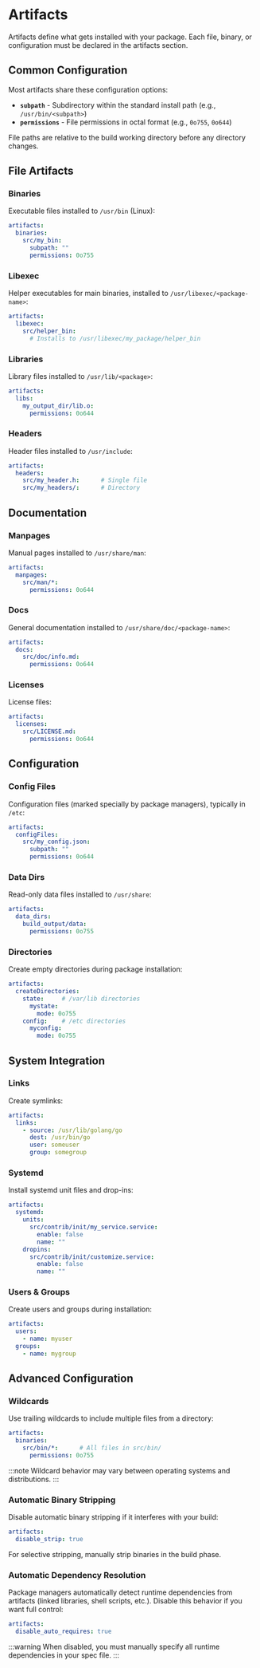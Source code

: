 # Artifacts

Artifacts define what gets installed with your package. Each file, binary, or configuration must be declared in the artifacts section.

## Common Configuration

Most artifacts share these configuration options:

- **`subpath`** - Subdirectory within the standard install path (e.g., `/usr/bin/<subpath>`)
- **`permissions`** - File permissions in octal format (e.g., `0o755`, `0o644`)

File paths are relative to the build working directory before any directory changes.


## File Artifacts

### Binaries

Executable files installed to `/usr/bin` (Linux):

```yaml
artifacts:
  binaries:
    src/my_bin:
      subpath: ""
      permissions: 0o755
```

### Libexec

Helper executables for main binaries, installed to `/usr/libexec/<package-name>`:

```yaml
artifacts:
  libexec:
    src/helper_bin:
      # Installs to /usr/libexec/my_package/helper_bin
```

### Libraries

Library files installed to `/usr/lib/<package>`:

```yaml
artifacts:
  libs:
    my_output_dir/lib.o:
      permissions: 0o644
```

### Headers

Header files installed to `/usr/include`:

```yaml
artifacts:
  headers:
    src/my_header.h:      # Single file
    src/my_headers/:      # Directory
```

## Documentation

### Manpages

Manual pages installed to `/usr/share/man`:

```yaml
artifacts:
  manpages:
    src/man/*:
      permissions: 0o644
```

### Docs

General documentation installed to `/usr/share/doc/<package-name>`:

```yaml
artifacts:
  docs:
    src/doc/info.md:
      permissions: 0o644
```

### Licenses

License files:

```yaml
artifacts:
  licenses:
    src/LICENSE.md:
      permissions: 0o644
```

## Configuration

### Config Files

Configuration files (marked specially by package managers), typically in `/etc`:

```yaml
artifacts:
  configFiles:
    src/my_config.json:
      subpath: ""
      permissions: 0o644
```

### Data Dirs

Read-only data files installed to `/usr/share`:

```yaml
artifacts:
  data_dirs:
    build_output/data:
      permissions: 0o755
```

### Directories

Create empty directories during package installation:

```yaml
artifacts:
  createDirectories:
    state:     # /var/lib directories
      mystate:
        mode: 0o755
    config:    # /etc directories
      myconfig:
        mode: 0o755
```

## System Integration

### Links

Create symlinks:

```yaml
artifacts:
  links:
    - source: /usr/lib/golang/go
      dest: /usr/bin/go
      user: someuser
      group: somegroup
```

### Systemd

Install systemd unit files and drop-ins:

```yaml
artifacts:
  systemd:
    units:
      src/contrib/init/my_service.service:
        enable: false
        name: ""
    dropins:
      src/contrib/init/customize.service:
        enable: false
        name: ""
```

### Users & Groups

Create users and groups during installation:

```yaml
artifacts:
  users:
    - name: myuser
  groups:
    - name: mygroup
```

## Advanced Configuration

### Wildcards

Use trailing wildcards to include multiple files from a directory:

```yaml
artifacts:
  binaries:
    src/bin/*:      # All files in src/bin/
      permissions: 0o755
```

:::note
Wildcard behavior may vary between operating systems and distributions.
:::

### Automatic Binary Stripping

Disable automatic binary stripping if it interferes with your build:

```yaml
artifacts:
  disable_strip: true
```

For selective stripping, manually strip binaries in the build phase.

### Automatic Dependency Resolution

Package managers automatically detect runtime dependencies from artifacts (linked libraries, shell scripts, etc.). Disable this behavior if you want full control:

```yaml
artifacts:
  disable_auto_requires: true
```

:::warning
When disabled, you must manually specify all runtime dependencies in your spec file.
:::
